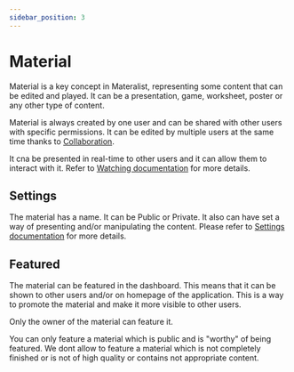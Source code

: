 ```yaml
---
sidebar_position: 3
---
```


# Material

Material is a key concept in Materalist, representing some content that can be edited and played.
It can be a presentation, game, worksheet, poster or any other type of content.

Material is always created by one user and can be shared with other users with specific permissions.
It can be edited by multiple users at the same time thanks to [Collaboration](editor/collaboration.md).

It cna be presented in real-time to other users and it can allow them to interact with it.
Refer to [Watching documentation](player/watching.md) for more details.

## Settings

The material has a name.
It can be Public or Private.
It also can have set a way of presenting and/or manipulating the content.
Please refer to [Settings documentation](player/settings.md) for more details.

## Featured

The material can be featured in the dashboard.
This means that it can be shown to other users and/or on homepage of the application.
This is a way to promote the material and make it more visible to other users.

Only the owner of the material can feature it.

You can only feature a material which is public and is "worthy" of being featured.
We dont allow to feature a material which is not completely finished or is not of high quality or contains not appropriate content.